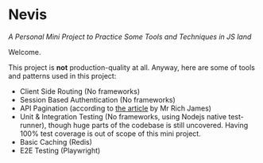 # Nevis

*A Personal Mini Project to Practice Some Tools and Techniques in JS land*

Welcome.

This project is **not** production-quality at all. Anyway, here are some of tools and patterns used in this project:
  
- Client Side Routing (No frameworks)  
- Session Based Authentication (No frameworks)   
- API Pagination (according to [the article](https://mysql.rjweb.org/doc.php/pagination) by Mr Rich James)  
- Unit & Integration Testing (No frameworks, using Nodejs native test-runner), though huge parts of the codebase is still uncovered. Having 100% test coverage is out of scope of this mini project.  
- Basic Caching (Redis)
- E2E Testing (Playwright)